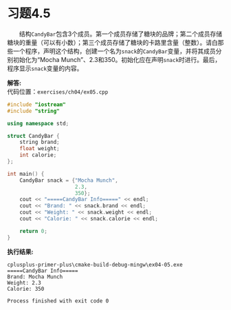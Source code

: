 # 习题4.5

&emsp;&emsp;结构`CandyBar`包含3个成员。第一个成员存储了糖块的品牌；第二个成员存储糖块的重量（可以有小数）；第三个成员存储了糖块的卡路里含量（整数）。请白那些一个程序，声明这个结构，创建一个名为`snack`的`CandyBar`变量，并将其成员分别初始化为“Mocha Munch”、2.3和350。初始化应在声明`snack`时进行。最后，程序显示`snack`变量的内容。

**解答:**  
代码位置：`exercises/ch04/ex05.cpp`
```c++
#include "iostream"
#include "string"

using namespace std;

struct CandyBar {
    string brand;
    float weight;
    int calorie;
};

int main() {
    CandyBar snack = {"Mocha Munch",
                      2.3,
                      350};
    cout << "=====CandyBar Info=====" << endl;
    cout << "Brand: " << snack.brand << endl;
    cout << "Weight: " << snack.weight << endl;
    cout << "Calorie: " << snack.calorie << endl;

    return 0;
}
```

**执行结果:**  
```
cplusplus-primer-plus\cmake-build-debug-mingw\ex04-05.exe
=====CandyBar Info=====
Brand: Mocha Munch
Weight: 2.3
Calorie: 350

Process finished with exit code 0
```
